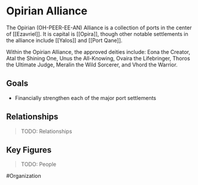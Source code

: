 # Opirian Alliance
The Opirian (OH-PEER-EE-AN) Alliance is a collection of ports in the center of [[Ezavriel]]. It is capital is [[Opira]], though other notable settlements in the alliance include [[Yalos]] and [[Port Qane]]. 

Within the Opirian Alliance, the approved deities include: Eona the Creator, Atal the Shining One, Unus the All-Knowing, Ovaira the Lifebringer, Thoros the Ultimate Judge, Meralin the Wild Sorcerer, and Vhord the Warrior. 

## Goals
- Financially strengthen each of the major port settlements

## Relationships
> TODO: Relationships

## Key Figures
> TODO: People

#Organization 